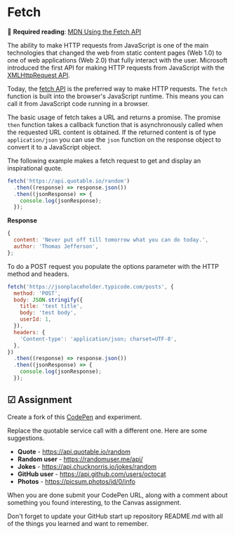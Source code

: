 # Fetch

📖 **Required reading**: [MDN Using the Fetch API](https://developer.mozilla.org/en-US/docs/Web/API/Fetch_API/Using_Fetch)

The ability to make HTTP requests from JavaScript is one of the main technologies that changed the web from static content pages (Web 1.0) to one of web applications (Web 2.0) that fully interact with the user. Microsoft introduced the first API for making HTTP requests from JavaScript with the [XMLHttpRequest API](https://developer.mozilla.org/en-US/docs/Web/API/XMLHttpRequest).

Today, the [fetch API](https://developer.mozilla.org/en-US/docs/Web/API/Fetch_API) is the preferred way to make HTTP requests. The `fetch` function is built into the browser's JavaScript runtime. This means you can call it from JavaScript code running in a browser.

The basic usage of fetch takes a URL and returns a promise. The promise `then` function takes a callback function that is asynchronously called when the requested URL content is obtained. If the returned content is of type `application/json` you can use the `json` function on the response object to convert it to a JavaScript object.

The following example makes a fetch request to get and display an inspirational quote.

```js
fetch('https://api.quotable.io/random')
  .then((response) => response.json())
  .then((jsonResponse) => {
    console.log(jsonResponse);
  });
```

**Response**

```js
{
  content: 'Never put off till tomorrow what you can do today.',
  author: 'Thomas Jefferson',
};
```

To do a POST request you populate the options parameter with the HTTP method and headers.

```js
fetch('https://jsonplaceholder.typicode.com/posts', {
  method: 'POST',
  body: JSON.stringify({
    title: 'test title',
    body: 'test body',
    userId: 1,
  }),
  headers: {
    'Content-type': 'application/json; charset=UTF-8',
  },
})
  .then((response) => response.json())
  .then((jsonResponse) => {
    console.log(jsonResponse);
  });
```

## ☑ Assignment

Create a fork of this [CodePen](https://codepen.io/leesjensen/pen/ExRoqPz) and experiment.

Replace the quotable service call with a different one. Here are some suggestions.

- **Quote** - https://api.quotable.io/random
- **Random user** - https://randomuser.me/api/
- **Jokes** - https://api.chucknorris.io/jokes/random
- **GitHub user** - https://api.github.com/users/octocat
- **Photos** - https://picsum.photos/id/0/info

When you are done submit your CodePen URL, along with a comment about something you found interesting, to the Canvas assignment.

Don't forget to update your GitHub start up repository README.md with all of the things you learned and want to remember.
